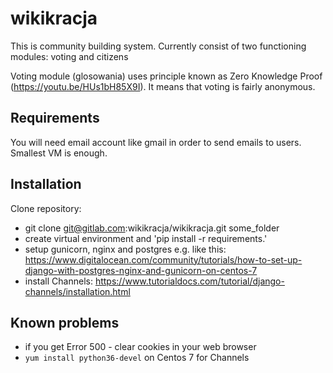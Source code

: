# wikikracja
This is community building system. Currently consist of two functioning modules: voting and citizens

Voting module (glosowania) uses principle known as Zero Knowledge Proof (https://youtu.be/HUs1bH85X9I). It means that voting is fairly anonymous.

## Requirements
You will need email account like gmail in order to send emails to users.
Smallest VM is enough. 

## Installation
Clone repository:
- git clone git@gitlab.com:wikikracja/wikikracja.git some_folder
- create virtual environment and 'pip install -r requirements.'
- setup gunicorn, nginx and postgres e.g. like this: https://www.digitalocean.com/community/tutorials/how-to-set-up-django-with-postgres-nginx-and-gunicorn-on-centos-7
- install Channels: https://www.tutorialdocs.com/tutorial/django-channels/installation.html



## Known problems
- if you get Error 500 - clear cookies in your web browser
- `yum install python36-devel` on Centos 7 for Channels